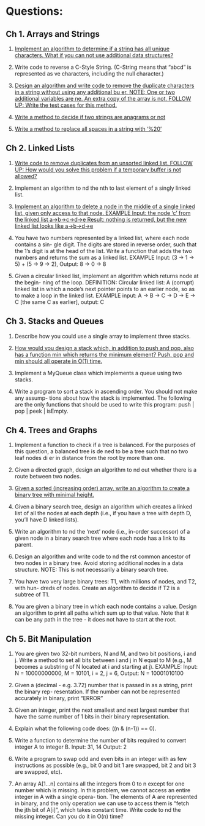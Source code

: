 # Questions:

## Ch 1. Arrays and Strings

1. [Implement an algorithm to determine if a string has all unique characters. What if you can not use additional data structures?](https://github.com/pratham87/CtCI/tree/master/src/main/java/arraysAndStrings/Q1) 

2. Write code to reverse a C-Style String. (C-String means that “abcd” is represented as  ve characters, including the null character.)

3. [Design an algorithm and write code to remove the duplicate characters in a string without using any additional bu er. NOTE: One or two additional variables are  ne. An extra copy of the array is not. FOLLOW UP: Write the test cases for this method.](https://github.com/pratham87/CtCI/tree/master/src/main/java/arraysAndStrings/Q3)

4. [Write a method to decide if two strings are anagrams or not](https://github.com/pratham87/CtCI/tree/master/src/main/java/arraysAndStrings/Q4)    

5. [Write a method to replace all spaces in a string with ‘%20’](https://github.com/pratham87/CtCI/tree/master/src/main/java/arraysAndStrings/Q5)

## Ch 2. Linked Lists

1. [Write code to remove duplicates from an unsorted linked list. FOLLOW UP: How would you solve this problem if a temporary buffer is not allowed?](https://github.com/pratham87/CtCI/tree/master/src/main/java/linkedLists/Q1)

2. Implement an algorithm to  nd the nth to last element of a singly linked list.

3. [Implement an algorithm to delete a node in the middle of a single linked list, given only access to that node. EXAMPLE Input: the node ‘c’ from the linked list a->b->c->d->e Result: nothing is returned, but the new linked list looks like a->b->d->e](https://github.com/pratham87/CtCI/tree/master/src/main/java/linkedLists/Q3)

4. You have two numbers represented by a linked list, where each node contains a sin- gle digit. The digits are stored in reverse order, such that the 1’s digit is at the head of the list. Write a function that adds the two numbers and returns the sum as a linked list. EXAMPLE Input: (3 -> 1 -> 5) + (5 -> 9 -> 2), Output: 8 -> 0 -> 8

5. Given a circular linked list, implement an algorithm which returns node at the begin- ning of the loop. DEFINITION: Circular linked list: A (corrupt) linked list in which a node’s next pointer points to an earlier node, so as to make a loop in the linked list. EXAMPLE input: A -> B -> C -> D -> E -> C [the same C as earlier], output: C

## Ch 3. Stacks and Queues

1. Describe how you could use a single array to implement three stacks.

2. [How would you design a stack which, in addition to push and pop, also has a function min which returns the minimum element? Push, pop and min should all operate in O(1) time.](https://github.com/pratham87/CtCI/tree/master/src/main/java/stacksAndQueues/Q2)

3. Implement a MyQueue class which implements a queue using two stacks.

4. Write a program to sort a stack in ascending order. You should not make any assump- tions about how the stack is implemented. The following are the only functions that should be used to write this program: push | pop | peek | isEmpty.

## Ch 4. Trees and Graphs

1. Implement a function to check if a tree is balanced. For the purposes of this question, a balanced tree is de ned to be a tree such that no two leaf nodes di er in distance from the root by more than one.

2. Given a directed graph, design an algorithm to  nd out whether there is a route between two nodes.

3. [Given a sorted (increasing order) array, write an algorithm to create a binary tree with minimal height.](https://github.com/pratham87/CtCI/tree/master/src/main/java/treesAndGraphs/Q3)

4. Given a binary search tree, design an algorithm which creates a linked list of all the nodes at each depth (i.e., if you have a tree with depth D, you’ll have D linked lists).

5. Write an algorithm to  nd the ‘next’ node (i.e., in-order successor) of a given node in a binary search tree where each node has a link to its parent.

6. Design an algorithm and write code to  nd the  rst common ancestor of two nodes in a binary tree. Avoid storing additional nodes in a data structure. NOTE: This is not necessarily a binary search tree.

7. You have two very large binary trees: T1, with millions of nodes, and T2, with hun- dreds of nodes. Create an algorithm to decide if T2 is a subtree of T1.

8. You are given a binary tree in which each node contains a value. Design an algorithm to print all paths which sum up to that value. Note that it can be any path in the tree - it does not have to start at the root.

## Ch 5. Bit Manipulation

1. You are given two 32-bit numbers, N and M, and two bit positions, i and j. Write a method to set all bits between i and j in N equal to M (e.g., M becomes a substring of N located at i and starting at j). EXAMPLE: Input: N = 10000000000, M = 10101, i = 2, j = 6, Output: N = 10001010100

2. Given a (decimal - e.g. 3.72) number that is passed in as a string, print the binary rep- resentation. If the number can not be represented accurately in binary, print “ERROR”

3. Given an integer, print the next smallest and next largest number that have the same number of 1 bits in their binary representation.

4. Explain what the following code does: ((n & (n-1)) == 0).

5. Write a function to determine the number of bits required to convert integer A to integer B. Input: 31, 14 Output: 2

6. Write a program to swap odd and even bits in an integer with as few instructions as possible (e.g., bit 0 and bit 1 are swapped, bit 2 and bit 3 are swapped, etc).

7. An array A[1...n] contains all the integers from 0 to n except for one number which is missing. In this problem, we cannot access an entire integer in A with a single opera- tion. The elements of A are represented in binary, and the only operation we can use to access them is “fetch the jth bit of A[i]”, which takes constant time. Write code to  nd the missing integer. Can you do it in O(n) time?
